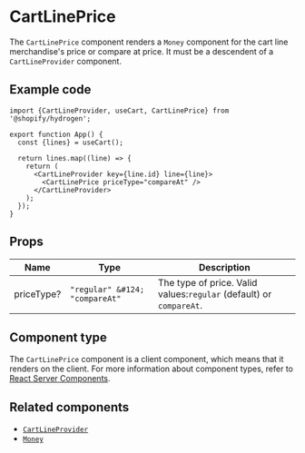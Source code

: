 # CartLinePrice


The `CartLinePrice` component renders a `Money` component for the cart line merchandise's price or
compare at price. It must be a descendent of a `CartLineProvider` component.

## Example code

```tsx
import {CartLineProvider, useCart, CartLinePrice} from '@shopify/hydrogen';

export function App() {
  const {lines} = useCart();

  return lines.map((line) => {
    return (
      <CartLineProvider key={line.id} line={line}>
        <CartLinePrice priceType="compareAt" />
      </CartLineProvider>
    );
  });
}
```

## Props

| Name       | Type                                      | Description                                                         |
| ---------- | ----------------------------------------- | ------------------------------------------------------------------- |
| priceType? | `"regular" &#124; "compareAt"` | The type of price. Valid values:`regular` (default) or `compareAt`. |

## Component type

The `CartLinePrice` component is a client component, which means that it renders on the client. For more information about component types, refer to [React Server Components](https://shopify.dev/custom-storefronts/hydrogen/react-server-components).

## Related components

- [`CartLineProvider`](/components/cart/cartlineprovider/)
- [`Money`](/components/primitive/money/)
